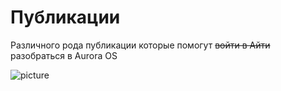 Публикации
===================

Различного рода публикации которые помогут <s>войти в Айти</s> разобраться в Aurora OS

![picture](/av-useful-links/data/publications.png)